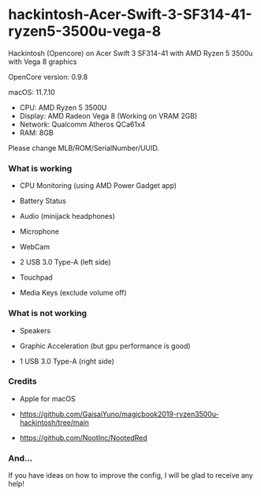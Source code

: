 # hackintosh-Acer-Swift-3-SF314-41-ryzen5-3500u-vega-8
Hackintosh (Opencore) on Acer Swift 3 SF314-41 with AMD Ryzen 5 3500u with Vega 8 graphics

OpenCore version: 0.9.8

macOS: 11.7.10

- CPU: AMD Ryzen 5 3500U
- Display: AMD Radeon Vega 8 (Working on VRAM 2GB)
- Network: Qualcomm Atheros QCa61x4
- RAM: 8GB

Please change MLB/ROM/SerialNumber/UUID.

### What is working

* CPU Monitoring (using AMD Power Gadget app)

* Battery Status

* Audio (minijack headphones)

* Microphone

* WebCam

* 2 USB 3.0 Type-A (left side)

* Touchpad

* Media Keys (exclude volume off)

### What is not working

* Speakers

* Graphic Acceleration (but gpu performance is good)

* 1 USB 3.0 Type-A (right side)

### Credits

* Apple for macOS

* https://github.com/GaisaiYuno/magicbook2019-ryzen3500u-hackintosh/tree/main

* https://github.com/NootInc/NootedRed

### And...

If you have ideas on how to improve the config, I will be glad to receive any help!